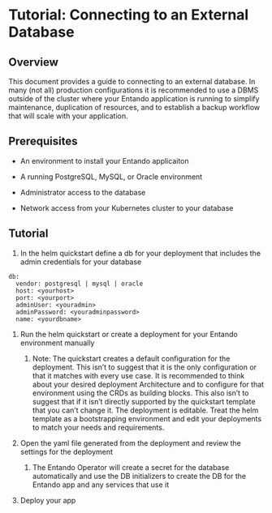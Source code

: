 # Tutorial: Connecting to an External Database

## Overview

This document provides a guide to connecting to an external database. In
many (not all) production configurations it is recommended to use a DBMS
outside of the cluster where your Entando application is running to
simplify maintenance, duplication of resources, and to establish a
backup workflow that will scale with your application.

## Prerequisites

-   An environment to install your Entando applicaiton

-   A running PostgreSQL, MySQL, or Oracle environment

-   Administrator access to the database

-   Network access from your Kubernetes cluster to your database

## Tutorial

1.  In the helm quickstart define a db for your deployment that includes
    the admin credentials for your database

<!-- -->

    db:
      vendor: postgresql | mysql | oracle
      host: <yourhost>
      port: <yourport>
      adminUser: <youradmin>
      adminPassword: <youradminpassword>
      name: <yourdbname>

1.  Run the helm quickstart or create a deployment for your Entando
    environment manually

    1.  Note: The quickstart creates a default configuration for the
        deployment. This isn’t to suggest that it is the only
        configuration or that it matches with every use case. It is
        recommended to think about your desired deployment Architecture
        and to configure for that environment using the CRDs as building
        blocks. This also isn’t to suggest that if it isn’t directly
        supported by the quickstart template that you can’t change it.
        The deployment is editable. Treat the helm template as a
        bootstrapping environment and edit your deployments to match
        your needs and requirements.

2.  Open the yaml file generated from the deployment and review the
    settings for the deployment

    1.  The Entando Operator will create a secret for the database
        automatically and use the DB initializers to create the DB for
        the Entando app and any services that use it

3.  Deploy your app


